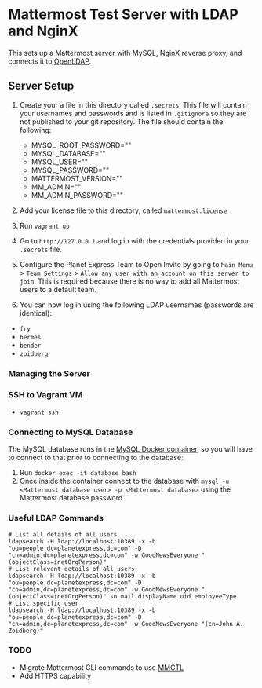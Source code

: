 # Mattermost Test Server with LDAP and NginX

This sets up a Mattermost server with MySQL, NginX reverse proxy, and connects it to [OpenLDAP](https://github.com/rroemhild/docker-test-openldap).

## Server Setup

1. Create your a file in this directory called `.secrets`. This file will contain your usernames and passwords and is listed in `.gitignore` so they are not published to your git repository. The file should contain the following:
    - MYSQL_ROOT_PASSWORD="<mysql root password>"
    - MYSQL_DATABASE="<Mattermost database name>"
    - MYSQL_USER="<Mattermost database user>"
    - MYSQL_PASSWORD="<Mattermost database user password>"
    - MATTERMOST_VERSION="<version of Mattermost to install>"
    - MM_ADMIN="<Mattermost admin username>"
    - MM_ADMIN_PASSWORD="<Mattermost admin user password>"

2. Add your license file to this directory, called `mattermost.license`
3. Run `vagrant up`
4. Go to `http://127.0.0.1` and log in with the credentials provided in your `.secrets` file.
5. Configure the Planet Express Team to Open Invite by going to `Main Menu` > `Team Settings` > `Allow any user with an account on this server to join`. This is required because there is no way to add all Mattermost users to a default team.
6. You can now log in using the following LDAP usernames (passwords are identical):

 - `fry`
 - `hermes`
 - `bender`
 - `zoidberg`

### Managing the Server

### SSH to Vagrant VM

 - `vagrant ssh`

### Connecting to MySQL Database

The MySQL database runs in the [MySQL Docker container](https://hub.docker.com/_/mysql), so you will have to connect to that prior to connecting to the database:
1. Run `docker exec -it database bash`
2. Once inside the container connect to the database with `mysql -u <Mattermost database user> -p <Mattermost database>` using the Mattermost database password.

### Useful LDAP Commands

```
# List all details of all users
ldapsearch -H ldap://localhost:10389 -x -b "ou=people,dc=planetexpress,dc=com" -D "cn=admin,dc=planetexpress,dc=com" -w GoodNewsEveryone "(objectClass=inetOrgPerson)"
# List relevent details of all users
ldapsearch -H ldap://localhost:10389 -x -b "ou=people,dc=planetexpress,dc=com" -D "cn=admin,dc=planetexpress,dc=com" -w GoodNewsEveryone "(objectClass=inetOrgPerson)" sn mail displayName uid employeeType
# List specific user
ldapsearch -H ldap://localhost:10389 -x -b "ou=people,dc=planetexpress,dc=com" -D "cn=admin,dc=planetexpress,dc=com" -w GoodNewsEveryone "(cn=John A. Zoidberg)"
```

### TODO

 - Migrate Mattermost CLI commands to use [MMCTL](https://docs.mattermost.com/manage/mmctl-command-line-tool.html)
 - Add HTTPS capability
